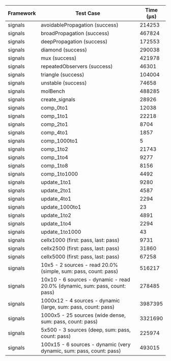 | Framework | Test Case | Time (μs) |
| --- | --- | --- |
| signals | avoidablePropagation (success) | 214253 |
| signals | broadPropagation (success) | 467824 |
| signals | deepPropagation (success) | 172553 |
| signals | diamond (success) | 290038 |
| signals | mux (success) | 421978 |
| signals | repeatedObservers (success) | 46301 |
| signals | triangle (success) | 104004 |
| signals | unstable (success) | 74658 |
| signals | molBench | 488285 |
| signals | create_signals | 28926 |
| signals | comp_0to1 | 12038 |
| signals | comp_1to1 | 22218 |
| signals | comp_2to1 | 8704 |
| signals | comp_4to1 | 1857 |
| signals | comp_1000to1 | 5 |
| signals | comp_1to2 | 21743 |
| signals | comp_1to4 | 9277 |
| signals | comp_1to8 | 8156 |
| signals | comp_1to1000 | 4492 |
| signals | update_1to1 | 9280 |
| signals | update_2to1 | 4587 |
| signals | update_4to1 | 2294 |
| signals | update_1000to1 | 23 |
| signals | update_1to2 | 4891 |
| signals | update_1to4 | 2294 |
| signals | update_1to1000 | 43 |
| signals | cellx1000 (first: pass, last: pass) | 9731 |
| signals | cellx2500 (first: pass, last: pass) | 31860 |
| signals | cellx5000 (first: pass, last: pass) | 67258 |
| signals | 10x5 - 2 sources - read 20.0% (simple, sum: pass, count: pass) | 516217 |
| signals | 10x10 - 6 sources - dynamic - read 20.0% (dynamic, sum: pass, count: pass) | 278485 |
| signals | 1000x12 - 4 sources - dynamic (large, sum: pass, count: pass) | 3987395 |
| signals | 1000x5 - 25 sources (wide dense, sum: pass, count: pass) | 3321690 |
| signals | 5x500 - 3 sources (deep, sum: pass, count: pass) | 225974 |
| signals | 100x15 - 6 sources - dynamic (very dynamic, sum: pass, count: pass) | 493015 |
